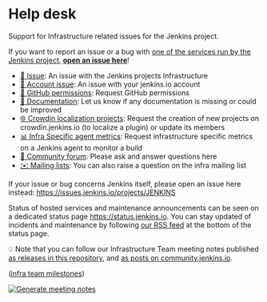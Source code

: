 # Help desk

Support for Infrastructure related issues for the Jenkins project.

If you want to report an issue or a bug with [one of the services run by the Jenkins project](https://www.jenkins.io/projects/infrastructure/), [**open an issue here**](https://github.com/jenkins-infra/helpdesk/issues/new/choose)!
- [🧩 Issue](https://github.com/jenkins-infra/helpdesk/issues/new?assignees=&labels=triage&template=1-report-issue.yml): An issue with the Jenkins projects Infrastructure
- [👤 Account issue](https://github.com/jenkins-infra/helpdesk/issues/new?assignees=&labels=triage&template=2-account-issue.yml): An issue with your jenkins.io account
- [🚀 GitHub permissions](https://github.com/jenkins-infra/helpdesk/issues/new?assignees=&labels=github-permissions&template=3-github-permissions.yml): Request GitHub permissions
- [📝 Documentation](https://github.com/jenkins-infra/helpdesk/issues/new?assignees=&labels=documentation&template=4-documentation.yml): Let us know if any documentation is missing or could be improved
- [🌐 Crowdin localization projects](https://github.com/jenkins-infra/helpdesk/issues/new?assignees=&labels=crowdin&template=5-crowdin.yml): Request the creation of new projects on crowdin.jenkins.io (to localize a plugin) or update its members
- [📊 Infra Specific agent metrics](https://github.com/jenkins-infra/helpdesk/issues/new?assignees=&labels=inframetrics&template=6-metrics.yml): Request infrastructure specific metrics on a Jenkins agent to monitor a build
- [💬 Community forum](https://community.jenkins.io/): Please ask and answer questions here
- [✉️ Mailing lists](https://www.jenkins.io/mailing-lists/): You can also raise a question on the infra mailing list


If your issue or bug concerns Jenkins itself, please open an issue here instead: https://issues.jenkins.io/projects/JENKINS

Status of hosted services and maintenance announcements can be seen on a dedicated status page https://status.jenkins.io. You can stay updated of incidents and maintenance by following [our RSS feed](https://status.jenkins.io/index.xml) at the bottom of the status page.

💡 Note that you can follow our Infrastructure Team meeting notes published [as releases in this repository](https://github.com/jenkins-infra/helpdesk/releases), and [as posts on community.jenkins.io](https://community.jenkins.io/tags/c/contributing/infra/5/meeting).

([infra team milestones](https://github.com/jenkins-infra/helpdesk/milestones))
<!-- TODO Add FAQ below -->

[![Generate meeting notes](https://github.com/jenkins-infra/helpdesk/actions/workflows/infra-meeting-release.yaml/badge.svg)](https://github.com/jenkins-infra/helpdesk/actions/workflows/infra-meeting-release.yaml)
